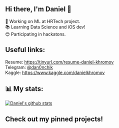 ## Hi there, I'm Daniel 👋
👀 Working on ML at HRTech project.  
📚 Learning Data Science and iOS dev!  
😍 Participating in hackatons.  
## Useful links:  
Resume: https://tinyurl.com/resume-daniel-khromov  
Telegram: [@dan0nchik](https://t.me/dan0nchik)  
Kaggle: https://www.kaggle.com/danielkhromov
## 📊 My stats:  
[![Daniel's github stats](https://github-readme-stats.vercel.app/api?username=dan0nchik&count_private=true)](https://github.com/anuraghazra/github-readme-stats)
## Check out my pinned projects!
